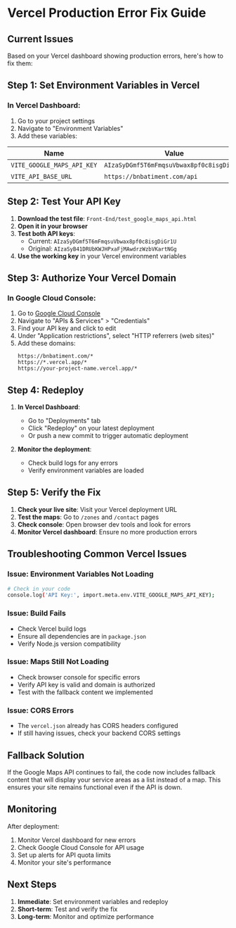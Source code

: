 # Vercel Production Error Fix Guide

## Current Issues
Based on your Vercel dashboard showing production errors, here's how to fix them:

## Step 1: Set Environment Variables in Vercel

### In Vercel Dashboard:
1. Go to your project settings
2. Navigate to "Environment Variables"
3. Add these variables:

| Name | Value | Environment |
|------|-------|-------------|
| `VITE_GOOGLE_MAPS_API_KEY` | `AIzaSyDGmf5T6mFmqsuVbwax8pf0c8isgDiGr1U` | All |
| `VITE_API_BASE_URL` | `https://bnbatiment.com/api` | All |

## Step 2: Test Your API Key

1. **Download the test file**: `Front-End/test_google_maps_api.html`
2. **Open it in your browser**
3. **Test both API keys**:
   - Current: `AIzaSyDGmf5T6mFmqsuVbwax8pf0c8isgDiGr1U`
   - Original: `AIzaSyB41DRUbKWJHPxaFjMAwdrzWzbVKartNGg`
4. **Use the working key** in your Vercel environment variables

## Step 3: Authorize Your Vercel Domain

### In Google Cloud Console:
1. Go to [Google Cloud Console](https://console.cloud.google.com/)
2. Navigate to "APIs & Services" > "Credentials"
3. Find your API key and click to edit
4. Under "Application restrictions", select "HTTP referrers (web sites)"
5. Add these domains:
   ```
   https://bnbatiment.com/*
   https://*.vercel.app/*
   https://your-project-name.vercel.app/*
   ```

## Step 4: Redeploy

1. **In Vercel Dashboard**:
   - Go to "Deployments" tab
   - Click "Redeploy" on your latest deployment
   - Or push a new commit to trigger automatic deployment

2. **Monitor the deployment**:
   - Check build logs for any errors
   - Verify environment variables are loaded

## Step 5: Verify the Fix

1. **Check your live site**: Visit your Vercel deployment URL
2. **Test the maps**: Go to `/zones` and `/contact` pages
3. **Check console**: Open browser dev tools and look for errors
4. **Monitor Vercel dashboard**: Ensure no more production errors

## Troubleshooting Common Vercel Issues

### Issue: Environment Variables Not Loading
```bash
# Check in your code
console.log('API Key:', import.meta.env.VITE_GOOGLE_MAPS_API_KEY);
```

### Issue: Build Fails
- Check Vercel build logs
- Ensure all dependencies are in `package.json`
- Verify Node.js version compatibility

### Issue: Maps Still Not Loading
- Check browser console for specific errors
- Verify API key is valid and domain is authorized
- Test with the fallback content we implemented

### Issue: CORS Errors
- The `vercel.json` already has CORS headers configured
- If still having issues, check your backend CORS settings

## Fallback Solution

If the Google Maps API continues to fail, the code now includes fallback content that will display your service areas as a list instead of a map. This ensures your site remains functional even if the API is down.

## Monitoring

After deployment:
1. Monitor Vercel dashboard for new errors
2. Check Google Cloud Console for API usage
3. Set up alerts for API quota limits
4. Monitor your site's performance

## Next Steps

1. **Immediate**: Set environment variables and redeploy
2. **Short-term**: Test and verify the fix
3. **Long-term**: Monitor and optimize performance 